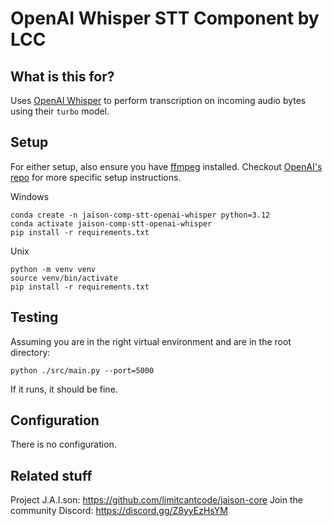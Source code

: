 # OpenAI Whisper STT Component by LCC

## What is this for?
Uses [OpenAI Whisper](https://github.com/openai/whisper) to perform transcription on incoming audio bytes using their `turbo` model.

## Setup

For either setup, also ensure you have [ffmpeg](https://ffmpeg.org/) installed. Checkout [OpenAI's repo](https://github.com/openai/whisper) for more specific setup instructions.

Windows
```
conda create -n jaison-comp-stt-openai-whisper python=3.12
conda activate jaison-comp-stt-openai-whisper
pip install -r requirements.txt
```

Unix
```
python -m venv venv
source venv/bin/activate
pip install -r requirements.txt
```

## Testing
Assuming you are in the right virtual environment and are in the root directory:
```
python ./src/main.py --port=5000
```
If it runs, it should be fine.

## Configuration
There is no configuration.

## Related stuff
Project J.A.I.son: https://github.com/limitcantcode/jaison-core
Join the community Discord: https://discord.gg/Z8yyEzHsYM
